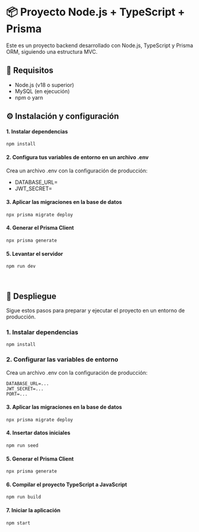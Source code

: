 # 📦 Proyecto Node.js + TypeScript + Prisma

Este es un proyecto backend desarrollado con Node.js, TypeScript y Prisma ORM, siguiendo una estructura MVC.

## 🚀 Requisitos

- Node.js (v18 o superior)
- MySQL (en ejecución)
- npm o yarn

## ⚙️ Instalación y configuración

#### 1. Instalar dependencias
``` 
npm install
```
#### 2. Configura tus variables de entorno en un archivo .env

Crea un archivo .env con la configuración de producción:

- DATABASE_URL=
- JWT_SECRET=

#### 3. Aplicar las migraciones en la base de datos
``` 
npx prisma migrate deploy
```

#### 4. Generar el Prisma Client

``` 
npx prisma generate
``` 

#### 5. Levantar el servidor

``` 
npm run dev
``` 

<br>


## 🚀 Despliegue

Sigue estos pasos para preparar y ejecutar el proyecto en un entorno de producción.

### 1. Instalar dependencias

```
npm install
```

### 2. Configurar las variables de entorno

Crea un archivo .env con la configuración de producción:

```
DATABASE_URL=...
JWT_SECRET=...
PORT=...
```

#### 3. Aplicar las migraciones en la base de datos
``` 
npx prisma migrate deploy
```

#### 4. Insertar datos iniciales
``` 
npm run seed
```

#### 5. Generar el Prisma Client

``` 
npx prisma generate
``` 

#### 6. Compilar el proyecto TypeScript a JavaScript

``` 
npm run build
``` 


#### 7. Iniciar la aplicación

``` 
npm start
``` 

